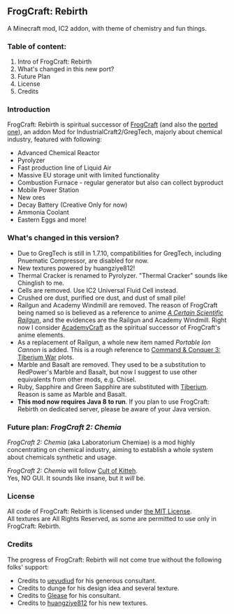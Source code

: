 ## FrogCraft: Rebirth
A Minecraft mod, IC2 addon, with theme of chemistry and fun things.

### Table of content:  
 1. Intro of FrogCraft: Rebirth
 2. What's changed in this new port?
 3. Future Plan
 4. License
 5. Credits
 
### Introduction
FrogCraft: Rebirth is spiritual successor of [FrogCraft][link_FrogCraft_original] (and also the [ported one][link_FrogCraft_ported]), an addon Mod for IndustrialCraft2/GregTech, majorly about chemical industry, featured with following:
 * Advanced Chemical Reactor
 * Pyrolyzer
 * Fast production line of Liquid Air
 * Massive EU storage unit with limited functionality
 * Combustion Furnace - regular generator but also can collect byproduct
 * Mobile Power Station
 * New ores
 * Decay Battery (Creative Only for now)
 * Ammonia Coolant
 * Eastern Eggs and more!
 
### What's changed in this version?
 * Due to GregTech is still in 1.7.10, compatibilities for GregTech, including Pnuematic Compressor, are disabled for now. 
 * New textures powered by huangziye812!
 * Thermal Cracker is renamed to Pyrolyzer. "Thermal Cracker" sounds like Chinglish to me. 
 * Cells are removed. Use IC2 Universal Fluid Cell instead.
 * Crushed ore dust, purified ore dust, and dust of small pile! 
 * Railgun and Academy Windmill are removed. The reason of FrogCraft being named so is believed as a reference to anime [_A Certain Scientific Railgun_](https://en.wikipedia.org/wiki/A_Certain_Scientific_Railgun), and the evidences are the Railgun and Academy Windmill. Right now I consider [AcademyCraft][link_ACMOD] as the spiritual successor of FrogCraft's anime elements.
 * As a replacement of Railgun, a whole new item named *Portable Ion Cannon* is added. This is a rough reference to [Command & Conquer 3: Tiberium War](https://en.wikipedia.org/wiki/Command_%26_Conquer_3:_Tiberium_Wars) plots.
 * Marble and Basalt are removed. They used to be a substitution to RedPower's Marble and Basalt, but now I suggest to use other equivalents from other mods, e.g. Chisel.
 * Ruby, Sapphire and Green Sapphire are substituted with [Tiberium](https://en.wikipedia.org/wiki/Tiberium). Reason is same as Marble and Basalt.
 * **This mod now requires Java 8 to run**. If you plan to use FrogCraft: Rebirth on dedicated server, please be aware of your Java version.

### Future plan: _FrogCraft 2: Chemia_
*FrogCraft 2: Chemia* (aka Laboratorium Chemiae) is a mod highly concentrating on chemical industry, aiming to establish a whole system about chemicals synthetic and usage. 

*FrogCraft 2: Chemia* will follow [Cult of Kitteh][link_CultOfKitteh].  
Yes, NO GUI. It sounds like insane, but it *will* be.

### License
All code of FrogCraft: Rebirth is licensed under [the MIT License](./LICENSE_FrogCraft_Rebirth).  
All textures are All Rights Reserved, as some are permitted to use only in FrogCraft: Rebirth.

### Credits
The progress of FrogCraft: Rebirth will not come true without the following folks' support:  
 * Credits to [ueyudiud](https://github.com/ueyudiud) for his generous consultant.  
 * Credits to dunge for his design idea and several texture.  
 * Credits to [Glease](https://github.com/Glease) for his consultant.
 * Credits to [huangziye812](http://tieba.baidu.com/home/main?un=huangziye812) for his new textures.

[link_FrogCraft_original]: http://forum.industrial-craft.net/index.php?page=Thread&threadID=9458
[link_FrogCraft_ported]: http://forum.industrial-craft.net/index.php?page=Thread&threadID=10447
[link_ACMOD]: https://github.com/LambdaInnovation/AcademyCraft
[link_CultOfKitteh]: http://asie.pl/kitteh/